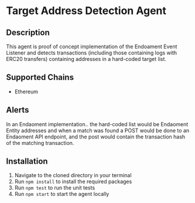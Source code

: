 # Target Address Detection Agent

## Description

This agent is proof of concept implementation of the Endoament Event Listener and detects transactions (including those containing logs with ERC20 transfers) containing addresses in a hard-coded target list.

## Supported Chains

- Ethereum

## Alerts

In an Endaoment implementation.. the hard-coded list would be Endaoment Entity addresses
and when a match was found a POST would be done to an Endaoment API endpoint, and the post
would contain the transaction hash of the matching transaction.

## Installation

1. Navigate to the cloned directory in your terminal
2. Run `npm install` to install the required packages
3. Run `npm test` to run the unit tests
4. Run `npm start` to start the agent locally
